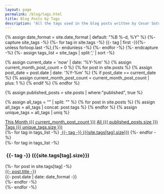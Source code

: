 ```yaml
---
layout: page
permalink: /blog/tags.html
title: Blog Posts by Tags
description: "All the tags used in the blog posts written by Cesar Soto Valero"
---
```


{% assign date_format = site.date_format | default: "%B %-d, %Y" %}
    {%- capture site_tags -%}
        {%- for tag in site.tags -%}
            {{- tag | first -}}{%- unless forloop.last -%},{%- endunless -%}
        {%- endfor -%}
    {%- endcapture -%}
{%- assign tags_list = site_tags | split:',' | sort -%}

<!-- count all post published this month -->
{% assign current_date = 'now' | date: '%Y-%m' %}
{% assign current_month_post_count = 0 %}
{% for post in site.posts %}
{% assign post_date = post.date | date: '%Y-%m' %}
{% if post_date == current_date %}
{% assign current_month_post_count = current_month_post_count | plus: 1 %}
{% endif %}
{% endfor %}

<!-- count all the blog posts -->
{% assign published_posts = site.posts | where:"published", true %}

<!-- count the number of tags -->
{% assign all_tags = "" | split: "" %}
{% for post in site.posts %}
{% assign all_tags = all_tags | concat: post.tags %}
{% endfor %}
{% assign unique_tags = all_tags | uniq %}

<div class="list-filters">
    <a href="/blog/this-month.html" class="list-filter"> This Month ({{ current_month_post_count }})</a>
    <a href="/blog/all-posts.html" class="list-filter">All ({{ published_posts.size }})</a>
    <a href="/blog/tags.html" class="list-filter">Tags ({{ unique_tags.size }})</a>
</div>

<div class="tag-list">
{%- for tag in tags_list -%}
    <a href="#{{- tag -}}" class="btn btn-primary tag-btn"><i class="fas fa-tag" aria-hidden="true"></i>&nbsp;{{- tag -}}&nbsp;({{site.tags[tag].size}})</a>
{%- endfor -%}
</div>

<div id="full-tags-list">
{%- for tag in tags_list -%}
    <h3 id="{{- tag -}}" class="linked-section">
        <i class="fas fa-tag" aria-hidden="true"></i>
        &nbsp;{{- tag -}}&nbsp;({{site.tags[tag].size}})
    </h3>
    <div class="post-list">
        {%- for post in site.tags[tag] -%}
            <div class="tag-entry">
                <a href="{{ post.url | relative_url }}">{{- post.title -}}</a>
                <div class="entry-date">
                    <time datetime="{{- post.date | date_to_xmlschema -}}">{{- post.date | date: date_format -}}</time>
                </div>
            </div>
        {%- endfor -%}
    </div>
{%- endfor -%}
</div>

